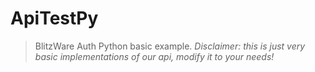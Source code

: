 # ApiTestPy
> BlitzWare Auth Python basic example.
*Disclaimer: this is just very basic implementations of our api, modify it to your needs!*
